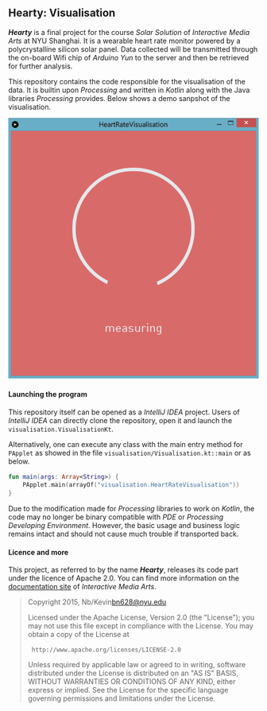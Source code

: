 ## Hearty: Visualisation

_**Hearty**_ is a final project for the course _Solar Solution_ of _Interactive Media Arts_ at NYU Shanghai. It is a wearable heart rate monitor powered by a polycrystalline silicon solar panel. Data collected will be transmitted through the on-board Wifi chip of _Arduino Yun_ to the server and then be retrieved for further analysis.

This repository contains the code responsible for the visualisation of the data. It is builtin upon _Processing_ and written in _Kotlin_ along with the Java libraries _Processing_ provides. Below shows a demo sanpshot of the visualisation.

![A demo snapshot of the visualisation.](https://raw.githubusercontent.com/NbKevin/HeartRateSensorVisualisation/master/demo/demo.png)

#### Launching the program

This repository itself can be opened as a _IntelliJ IDEA_ project. Users of _IntelliJ IDEA_ can directly clone the repository, open it and launch the `visualisation.VisualisationKt`.

Alternatively, one can execute any class with the main entry method for `PApplet` as showed in the file `visualisation/Visualisation.kt::main` or as below.

```Kotlin
fun main(args: Array<String>) {
    PApplet.main(arrayOf("visualisation.HeartRateVisualisation"))
}
```

Due to the modification made for _Processing_ libraries to work on _Kotlin_, the code may no longer be binary compatible with _PDE_ or _Processing Developing Environment_. However, the basic usage and business logic remains intact and should not cause much trouble if transported back.

#### Licence and more

This project, as referred to by the name _**Hearty**_, releases its code part under the licence of Apache 2.0. You can find more information on the [documentation site](http://ima.nyu.sh/documentation) of _Interactive Media Arts_.

> Copyright 2015, Nb/Kevin<bn628@nyu.edu>
>
>  Licensed under the Apache License, Version 2.0 (the "License");
>  you may not use this file except in compliance with the License.
>  You may obtain a copy of the License at
>
>      http://www.apache.org/licenses/LICENSE-2.0
>
>  Unless required by applicable law or agreed to in writing, software
>  distributed under the License is distributed on an "AS IS" BASIS,
>  WITHOUT WARRANTIES OR CONDITIONS OF ANY KIND, either express or implied.
>  See the License for the specific language governing permissions and
>  limitations under the License.
